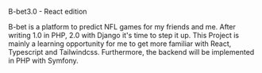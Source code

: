 B-bet3.0 - React edition

B-bet is a platform to predict NFL games for my friends and me. After writing 1.0 in PHP,
2.0 with Django it's time to step it up. This Project is mainly a learning opportunity for me to
get more familiar with React, Typescript and Tailwindcss. Furthermore, the backend will be implemented
in PHP with Symfony.

